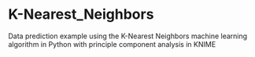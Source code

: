# K-Nearest_Neighbors
Data prediction example using the K-Nearest Neighbors machine learning algorithm in Python with principle component analysis in KNIME
